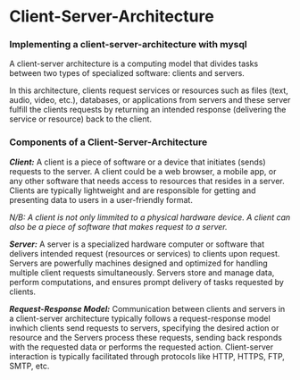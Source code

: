 # Client-Server-Architecture

### Implementing a client-server-architecture with mysql

A client-server architecture is a computing model that divides tasks between two types of specialized software: clients and servers. 

 In this architecture, clients request services or resources such as files (text, audio, video, etc.), databases, or applications from servers and these server fulfill the clients requests by returning an intended response (delivering the service or resource) back to the client.

 ### Components of a Client-Server-Architecture
***Client:*** A client is a piece of software or a device that initiates (sends) requests to the server. A client could be a web browser, a mobile app, or any other software that needs access to resources that resides in a server. Clients are typically lightweight and are responsible for getting and presenting data to users in a user-friendly format.

*N/B: A client is not only limmited to a physical hardware device. A client can also be a piece of software that makes request to a server.*

***Server:*** A server is a specialized hardware computer or software that delivers intended request (resources or services) to clients upon request. Servers are powerfully machines designed and optimized for handling multiple client requests simultaneously. Servers store and manage data, perform computations, and ensures prompt delivery of tasks requested by clients.

***Request-Response Model:*** Communication between clients and servers in a client-server architecture typically follows a request-response model inwhich clients send requests to servers, specifying the desired action or resource and the Servers process these requests, sending back responds with the requested data or performs the requested action. Client-server interaction is typically facilitated through protocols like HTTP, HTTPS, FTP, SMTP, etc.
